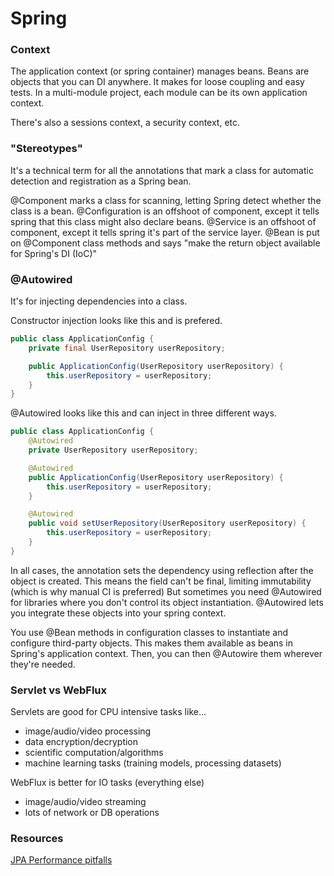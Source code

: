 # Spring

### Context

The application context (or spring container) manages beans. 
Beans are objects that you can DI anywhere. It makes for loose coupling and easy tests. 
In a multi-module project, each module can be its own application context.

There's also a sessions context, a security context, etc.

### "Stereotypes"

It's a technical term for all the annotations that mark a class for automatic detection and registration as a Spring bean.

@Component marks a class for scanning, letting Spring detect whether the class is a bean.
@Configuration is an offshoot of component, except it tells spring that this class might also declare beans.
@Service is an offshoot of component, except it tells spring it's part of the service layer.
@Bean is put on @Component class methods and says "make the return object available for Spring's DI (IoC)"

### @Autowired

It's for injecting dependencies into a class.

Constructor injection looks like this and is prefered.

```java
public class ApplicationConfig {
    private final UserRepository userRepository;

    public ApplicationConfig(UserRepository userRepository) {
        this.userRepository = userRepository;
    }
}
```

@Autowired looks like this and can inject in three different ways.

```java
public class ApplicationConfig {
    @Autowired
    private UserRepository userRepository;

    @Autowired
    public ApplicationConfig(UserRepository userRepository) {
        this.userRepository = userRepository;
    }

    @Autowired
    public void setUserRepository(UserRepository userRepository) {
        this.userRepository = userRepository;
    }
}
```

In all cases, the annotation sets the dependency using reflection after the object is created.
This means the field can't be final, limiting immutability (which is why manual CI is preferred)
But sometimes you need @Autowired for libraries where you don't control its object instantiation.
@Autowired lets you integrate these objects into your spring context.

You use @Bean methods in configuration classes to instantiate and configure third-party objects. 
This makes them available as beans in Spring's application context.
Then, you can then @Autowire them wherever they're needed.

### Servlet vs WebFlux

Servlets are good for CPU intensive tasks like...

- image/audio/video processing
- data encryption/decryption
- scientific computation/algorithms
- machine learning tasks (training models, processing datasets)

WebFlux is better for IO tasks (everything else)

- image/audio/video streaming
- lots of network or DB operations

### Resources

[JPA Performance pitfalls](https://medium.com/@majbahbuet08/performance-pitfalls-while-using-spring-data-jpa-and-solutions-to-avoid-them-5eb4ee3fe4ea)

